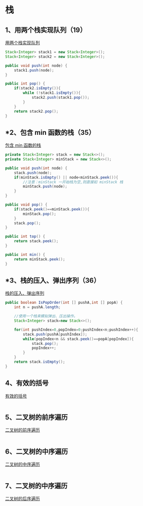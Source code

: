 # 栈

## 1、用两个栈实现队列（19）

[用两个栈实现队列](https://www.nowcoder.com/practice/54275ddae22f475981afa2244dd448c6?tpId=13&tqId=11158&tPage=1&rp=1&ru=/ta/coding-interviews&qru=/ta/coding-interviews/question-ranking)

```java
Stack<Integer> stack1 = new Stack<Integer>();
Stack<Integer> stack2 = new Stack<Integer>();

public void push(int node) {
    stack1.push(node);
}

public int pop() {
    if(stack2.isEmpty()){
        while (!stack1.isEmpty()){
            stack2.push(stack1.pop());
        }
    }
    return stack2.pop();
}
```



## *2、包含 min 函数的栈（35）

[包含 min 函数的栈](https://www.nowcoder.com/practice/4c776177d2c04c2494f2555c9fcc1e49?tpId=13&tqId=11173&tPage=1&rp=1&ru=/ta/coding-interviews&qru=/ta/coding-interviews/question-ranking)

```java
private Stack<Integer> stack = new Stack<>();
private Stack<Integer> minStack = new Stack<>();

public void push(int node) {
    stack.push(node);
    if(minStack.isEmpty() || node<minStack.peek()){ 
        //注意：minStack 一开始栈为空,则直接如 minStack 栈
        minStack.push(node);
    }
}

public void pop() {
    if(stack.peek()==minStack.peek()){
        minStack.pop();
    }
    stack.pop();
}

public int top() {
    return stack.peek();
}

public int min() {
    return minStack.peek();
}
```



## *3、栈的压入、弹出序列（36）

[栈的压入、弹出序列](https://www.nowcoder.com/practice/d77d11405cc7470d82554cb392585106?tpId=13&tqId=11174&tPage=1&rp=1&ru=/ta/coding-interviews&qru=/ta/coding-interviews/question-ranking)

```java
public boolean IsPopOrder(int [] pushA,int [] popA) {
    int n = pushA.length;

    //使用一个栈来模拟弹出、压出操作。
    Stack<Integer> stack=new Stack<>();

    for(int pushIndex=0,popIndex=0;pushIndex<n;pushIndex++){
        stack.push(pushA[pushIndex]);
        while(popIndex<n && stack.peek()==popA[popIndex]){
            stack.pop();
            popIndex++;
        }
    }
    return stack.isEmpty();
}
```



## 4、有效的括号

[有效的括号](https://leetcode-cn.com/problems/valid-parentheses/)

```java

```



## 5、二叉树的前序遍历

[二叉树的前序遍历](https://leetcode-cn.com/problems/binary-tree-preorder-traversal/)

```java

```



## 6、二叉树的中序遍历

[二叉树的中序遍历](https://leetcode-cn.com/problems/binary-tree-inorder-traversal/)

```java

```



## 7、二叉树的中序遍历

[ 二叉树的后序遍历](https://leetcode-cn.com/problems/binary-tree-postorder-traversal/)

```JAVA

```

